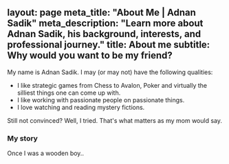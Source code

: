 layout: page
meta_title: "About Me | Adnan Sadik"
meta_description: "Learn more about Adnan Sadik, his background, interests, and professional journey."
title: About me
subtitle: Why would you want to be my friend?
---

My name is Adnan Sadik. I may (or may not) have the following qualities:

- I like strategic games from Chess to Avalon, Poker  and virtually the silliest things one can come up with.
- I like working with passionate people on passionate things.
- I love watching and reading mystery fictions.

Still not convinced? Well, I tried. That's what matters as my mom would say.

### My story

Once I was a wooden boy..
